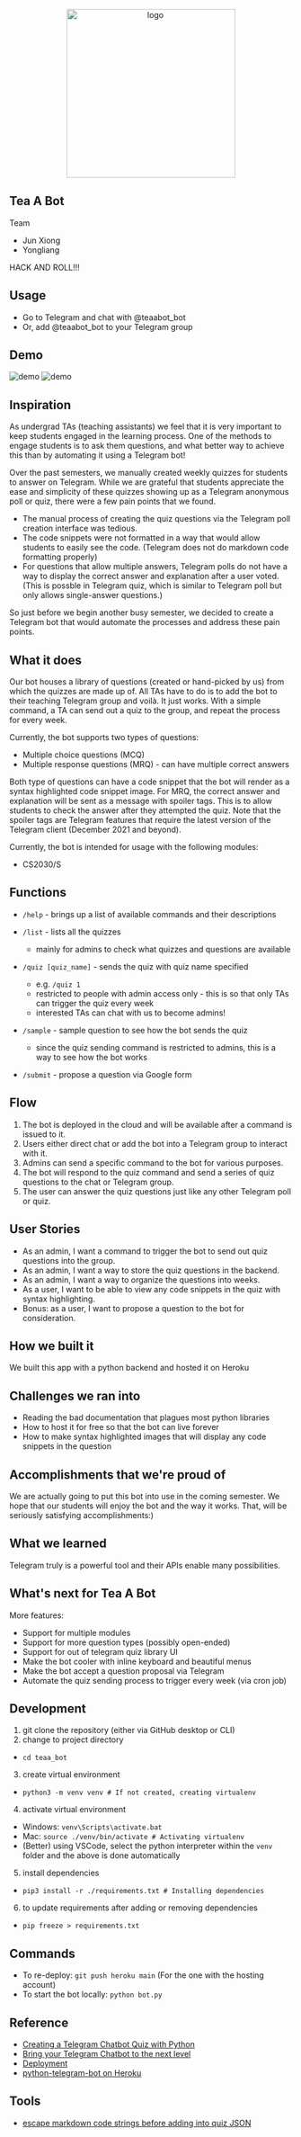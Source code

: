 <p align="center">
  <img width="300" src="img/logo.png" alt="logo"/>
</p>

## Tea A Bot
Team
- Jun Xiong
- Yongliang

HACK AND ROLL!!!
## Usage
- Go to Telegram and chat with @teaabot_bot
- Or, add @teaabot_bot to your Telegram group
## Demo
![demo](img/demo2.png)
![demo](img/demo.png)

## Inspiration
As undergrad TAs (teaching assistants) we feel that it is very important to keep students engaged in the learning process. One of the methods to engage students is to ask them questions, and what better way to achieve this than by automating it using a Telegram bot! 

Over the past semesters, we manually created weekly quizzes for students to answer on Telegram. While we are grateful that students appreciate the ease and simplicity of these quizzes showing up as a Telegram anonymous poll or quiz, there were a few pain points that we found.
- The manual process of creating the quiz questions via the Telegram poll creation interface was tedious.
- The code snippets were not formatted in a way that would allow students to easily see the code. (Telegram does not do markdown code formatting properly)
- For questions that allow multiple answers, Telegram polls do not have a way to display the correct answer and explanation after a user voted. (This is possble in Telegram quiz, which is similar to Telegram poll but only allows single-answer questions.)

So just before we begin another busy semester, we decided to create a Telegram bot that would automate the processes and address these pain points.
## What it does
Our bot houses a library of questions (created or hand-picked by us) from which the quizzes are made up of. All TAs have to do is to add the bot to their teaching Telegram group and voilà. It just works. With a simple command, a TA can send out a quiz to the group, and repeat the process for every week.

Currently, the bot supports two types of questions:
- Multiple choice questions (MCQ)
- Multiple response questions (MRQ) - can have multiple correct answers

Both type of questions can have a code snippet that the bot will render as a syntax highlighted code snippet image.
For MRQ, the correct answer and explanation will be sent as a message with spoiler tags. This is to allow students to check the answer after they attempted the quiz. Note that the spoiler tags are Telegram features that require the latest version of the Telegram client (December 2021 and beyond).

Currently, the bot is intended for usage with the following modules:
- CS2030/S
## Functions
- `/help` - brings up a list of available commands and their descriptions
- `/list` - lists all the quizzes
  - mainly for admins to check what quizzes and questions are available
- `/quiz [quiz_name]` - sends the quiz with quiz name specified
  - e.g. `/quiz 1`
  - restricted to people with admin access only - this is so that only TAs can trigger the quiz every week
  - interested TAs can chat with us to become admins!
- `/sample` - sample question to see how the bot sends the quiz
  - since the quiz sending command is restricted to admins, this is a way to see how the bot works

- `/submit` - propose a question via Google form

## Flow
1. The bot is deployed in the cloud and will be available after a command is issued to it.
2. Users either direct chat or add the bot into a Telegram group to interact with it.
3. Admins can send a specific command to the bot for various purposes.
4. The bot will respond to the quiz command and send a series of quiz questions to the chat or Telegram group.
5. The user can answer the quiz questions just like any other Telegram poll or quiz.

## User Stories
- As an admin, I want a command to trigger the bot to send out quiz questions into the group.
- As an admin, I want a way to store the quiz questions in the backend.
- As an admin, I want a way to organize the questions into weeks.
- As a user, I want to be able to view any code snippets in the quiz with syntax highlighting.
- Bonus: as a user, I want to propose a question to the bot for consideration.
## How we built it
We built this app with a python backend and hosted it on Heroku

## Challenges we ran into
- Reading the bad documentation that plagues most python libraries 
- How to host it for free so that the bot can live forever
- How to make syntax highlighted images that will display any code snippets in the question
## Accomplishments that we're proud of
We are actually going to put this bot into use in the coming semester. We hope that our students will enjoy the bot and the way it works. That, will be seriously satisfying accomplishments:)
## What we learned
Telegram truly is a powerful tool and their APIs enable many possibilities.

## What's next for Tea A Bot
More features:
- Support for multiple modules
- Support for more question types (possibly open-ended)
- Support for out of telegram quiz library UI
- Make the bot cooler with inline keyboard and beautiful menus
- Make the bot accept a question proposal via Telegram
- Automate the quiz sending process to trigger every week (via cron job)
## Development
1. git clone the repository (either via GitHub desktop or CLI)
2. change to project directory
 - `cd teaa_bot` 
3. create virtual environment
 - `python3 -m venv venv # If not created, creating virtualenv`
4. activate virtual environment
 - Windows: `venv\Scripts\activate.bat`
 - Mac: `source ./venv/bin/activate # Activating virtualenv`
 - (Better) using VSCode, select the python interpreter within the `venv` folder and the above is done automatically
5. install dependencies
 - `pip3 install -r ./requirements.txt # Installing dependencies`
6. to update requirements after adding or removing dependencies
 - `pip freeze > requirements.txt`
## Commands
- To re-deploy: `git push heroku main` (For the one with the hosting account)
- To start the bot locally: `python bot.py`
## Reference
- [Creating a Telegram Chatbot Quiz with Python](https://towardsdatascience.com/creating-a-telegram-chatbot-quiz-with-python-711a43c0c424)
- [Bring your Telegram Chatbot to the next level](https://towardsdatascience.com/bring-your-telegram-chatbot-to-the-next-level-c771ec7d31e4)
- [Deployment](https://towardsdatascience.com/how-to-deploy-a-telegram-bot-using-heroku-for-free-9436f89575d2)
- [python-telegram-bot on Heroku](https://github.com/Bibo-Joshi/ptb-heroku-skeleton)

## Tools
- [escape markdown code strings before adding into quiz JSON](https://www.freeformatter.com/json-escape.html#ad-output)
